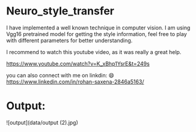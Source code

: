# Neuro_style_transfer
I have implemented a well known technique in computer vision.
I am using Vgg16 pretrained model for getting the style information, feel free to play with different parameters for better understanding.

I recommend to watch this youtube video, as it was really a great help.

https://www.youtube.com/watch?v=K_xBhp1YsrE&t=249s

you can also connect with me on linkdin: 😄
https://www.linkedin.com/in/rohan-saxena-2846a5163/

# Output:

![output](data/output (2).jpg)
